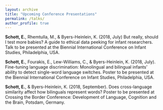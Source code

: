 ```yaml
---
layout: archive
title: "Upcoming Conference Presentations"
permalink: /talks/
author_profile: true
---
```




**Schott, E.**, Rhemtulla, M., & Byers-Heinlein, K. (2018, July) But really, should I test more babies? A guide to ethical data peeking for infant researchers. Talk to be presented at the Biennial International Conference on Infant Studies, Philadelphia, USA.


**Schott, E.**, Fourakis, E., Lew-Williams, C., & Byers-Heinlein, K. (2018, July). Fine-tuning language discrimination: Monolingual and bilingual infants’ ability to detect single-word language switches. Poster to be presented at the Biennial International Conference on Infant Studies, Philadelphia, USA.


**Schott, E.**, & Byers-Heinlein, K. (2018, September). Does cross-language similarity affect how bilinguals represent words? Poster to be presented at Crossing the Border Conference: Development of Language, Cognition and the Brain, Potsdam, Germany.
